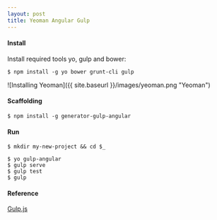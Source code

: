 ```yaml
---
layout: post
title: Yeoman Angular Gulp
---
```


#### Install
Install required tools yo, gulp and bower:
<!--<s>$ npm install -g yo gulp bower</s>  -->
```
$ npm install -g yo bower grunt-cli gulp
```

![Installing Yeoman]({{ site.baseurl }}/images/yeoman.png "Yeoman")
  
#### Scaffolding
<!-- <s>$ npm install -g generator-webapp</s> -->
```
$ npm install -g generator-gulp-angular
```
  
  
#### Run
<!-- <s>$ mkdir my-yo-project</s><br><s>$ cd my-yo-project</s> -->
```
$ mkdir my-new-project && cd $_
```
  
<!-- <s>$ yo webapp</s> -->
```
$ yo gulp-angular
$ gulp serve
$ gulp test
$ gulp
```
  
#### Reference
[Gulp.js](http://gulpjs.com/)

